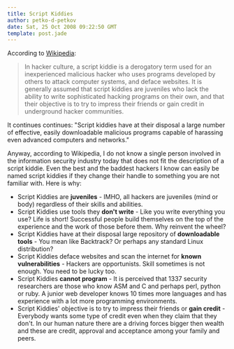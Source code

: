 ```yaml
---
title: Script Kiddies
author: petko-d-petkov
date: Sat, 25 Oct 2008 09:22:50 GMT
template: post.jade
---
```


According to [Wikipedia](http://en.wikipedia.org/wiki/Script_kiddie):

> In hacker culture, a script kiddie is a derogatory term used for an inexperienced malicious hacker who uses programs developed by others to attack computer systems, and deface websites. It is generally assumed that script kiddies are juveniles who lack the ability to write sophisticated hacking programs on their own, and that their objective is to try to impress their friends or gain credit in underground hacker communities.

It continues continues: "Script kiddies have at their disposal a large number of effective, easily downloadable malicious programs capable of harassing even advanced computers and networks."

Anyway, according to Wikipedia, I do not know a single person involved in the information security industry today that does not fit the description of a script kiddie. Even the best and the baddest hackers I know can easily be named script kiddies if they change their handle to something you are not familiar with. Here is why:

* Script Kiddies are **juveniles** - IMHO, all hackers are juveniles (mind or body) regardless of their skills and abilities.
* Script Kiddies use tools they **don't write** - Like you write everything you use? Life is short! Successful people build themselves on the top of the experience and the work of those before them. Why reinvent the wheel?
* Script Kiddies have at their disposal large repository of **downloadable tools** - You mean like Backtrack? Or perhaps any standard Linux distribution?
* Script Kiddies deface websites and scan the internet for **known vulnerabilities** - Hackers are opportunists. Skill sometimes is not enough. You need to be lucky too.
* Script Kiddies **cannot program** - It is perceived that 1337 security researchers are those who know ASM and C and perhaps perl, python or ruby. A junior web developer knows 10 times more languages and has experience with a lot more programming environments.
* Script Kiddies' objective is to try to impress their friends or **gain credit** - Everybody wants some type of credit even when they claim that they don't. In our human nature there are a driving forces bigger then wealth and these are credit, approval and acceptance among your family and peers.
